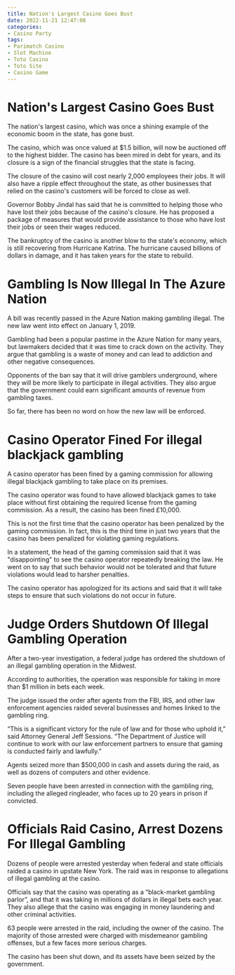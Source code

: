 ```yaml
---
title: Nation's Largest Casino Goes Bust
date: 2022-11-21 12:47:08
categories:
- Casino Party
tags:
- Parimatch Casino
- Slot Machine
- Toto Casino
- Toto Site
- Casino Game
---
```



#  Nation's Largest Casino Goes Bust

The nation's largest casino, which was once a shining example of the economic boom in the state, has gone bust.

The casino, which was once valued at $1.5 billion, will now be auctioned off to the highest bidder. The casino has been mired in debt for years, and its closure is a sign of the financial struggles that the state is facing.

The closure of the casino will cost nearly 2,000 employees their jobs. It will also have a ripple effect throughout the state, as other businesses that relied on the casino's customers will be forced to close as well.

Governor Bobby Jindal has said that he is committed to helping those who have lost their jobs because of the casino's closure. He has proposed a package of measures that would provide assistance to those who have lost their jobs or seen their wages reduced.

The bankruptcy of the casino is another blow to the state's economy, which is still recovering from Hurricane Katrina. The hurricane caused billions of dollars in damage, and it has taken years for the state to rebuild.

#  Gambling Is Now Illegal In The Azure Nation

A bill was recently passed in the Azure Nation making gambling illegal. The new law went into effect on January 1, 2019.

Gambling had been a popular pastime in the Azure Nation for many years, but lawmakers decided that it was time to crack down on the activity. They argue that gambling is a waste of money and can lead to addiction and other negative consequences.

Opponents of the ban say that it will drive gamblers underground, where they will be more likely to participate in illegal activities. They also argue that the government could earn significant amounts of revenue from gambling taxes.

So far, there has been no word on how the new law will be enforced.

#  Casino Operator Fined For illegal blackjack gambling

A casino operator has been fined by a gaming commission for allowing illegal blackjack gambling to take place on its premises.

The casino operator was found to have allowed blackjack games to take place without first obtaining the required license from the gaming commission. As a result, the casino has been fined £10,000.

This is not the first time that the casino operator has been penalized by the gaming commission. In fact, this is the third time in just two years that the casino has been penalized for violating gaming regulations.

In a statement, the head of the gaming commission said that it was "disappointing" to see the casino operator repeatedly breaking the law. He went on to say that such behavior would not be tolerated and that future violations would lead to harsher penalties.

The casino operator has apologized for its actions and said that it will take steps to ensure that such violations do not occur in future.

#  Judge Orders Shutdown Of Illegal Gambling Operation

After a two-year investigation, a federal judge has ordered the shutdown of an illegal gambling operation in the Midwest.

According to authorities, the operation was responsible for taking in more than $1 million in bets each week.

The judge issued the order after agents from the FBI, IRS, and other law enforcement agencies raided several businesses and homes linked to the gambling ring.

“This is a significant victory for the rule of law and for those who uphold it,” said Attorney General Jeff Sessions. “The Department of Justice will continue to work with our law enforcement partners to ensure that gaming is conducted fairly and lawfully.”

Agents seized more than $500,000 in cash and assets during the raid, as well as dozens of computers and other evidence.

Seven people have been arrested in connection with the gambling ring, including the alleged ringleader, who faces up to 20 years in prison if convicted.

#  Officials Raid Casino, Arrest Dozens For Illegal Gambling

Dozens of people were arrested yesterday when federal and state officials raided a casino in upstate New York. The raid was in response to allegations of illegal gambling at the casino.

Officials say that the casino was operating as a “black-market gambling parlor”, and that it was taking in millions of dollars in illegal bets each year. They also allege that the casino was engaging in money laundering and other criminal activities.

63 people were arrested in the raid, including the owner of the casino. The majority of those arrested were charged with misdemeanor gambling offenses, but a few faces more serious charges.

The casino has been shut down, and its assets have been seized by the government.